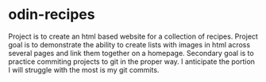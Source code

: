# odin-recipes
Project is to create an html based website for a collection of recipes.
Project goal is to demonstrate the ability to create lists with images in html across several pages and link them together on a homepage.
Secondary goal is to practice commiting projects to git in the proper way.
I anticipate the portion I will struggle with the most is my git commits.